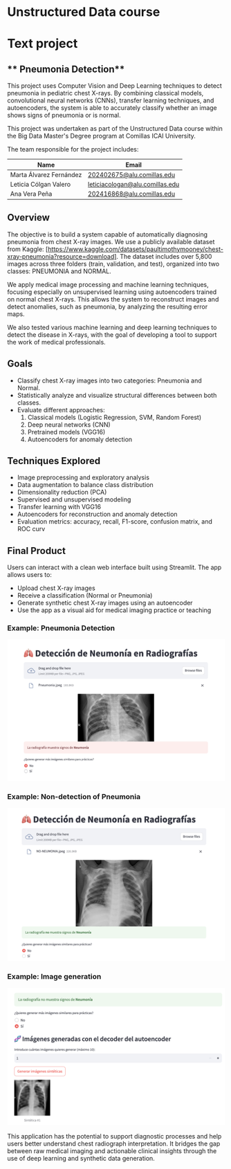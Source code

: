 # **Unstructured Data course**

# **Text project**

## ** Pneumonia Detection**

This project uses Computer Vision and Deep Learning techniques to detect pneumonia in pediatric chest X-rays. By combining classical models, convolutional neural networks (CNNs), transfer learning techniques, and autoencoders, the system is able to accurately classify whether an image shows signs of pneumonia or is normal.

This project was undertaken as part of the Unstructured Data course within the Big Data Master's Degree program at Comillas ICAI University.

The team responsible for the project includes:

| Name                    | Email                           |
| ----------------------- | ------------------------------- |
| Marta Álvarez Fernández | 202402675@alu.comillas.edu      |
| Leticia Cólgan Valero   | leticiacologan@alu.comillas.edu |
| Ana Vera Peña           | 202416868@alu.comillas.edu      |

## **Overview**

The objective is to build a system capable of automatically diagnosing pneumonia from chest X-ray images. We use a publicly available dataset from Kaggle: [https://www.kaggle.com/datasets/paultimothymooney/chest-xray-pneumonia?resource=download]. The dataset includes over 5,800 images across three folders (train, validation, and test), organized into two classes: PNEUMONIA and NORMAL.

We apply medical image processing and machine learning techniques, focusing especially on unsupervised learning using autoencoders trained on normal chest X-rays. This allows the system to reconstruct images and detect anomalies, such as pneumonia, by analyzing the resulting error maps.

We also tested various machine learning and deep learning techniques to detect the disease in X-rays, with the goal of developing a tool to support the work of medical professionals.

## **Goals**

- Classify chest X-ray images into two categories: Pneumonia and Normal.
- Statistically analyze and visualize structural differences between both classes.
- Evaluate different approaches:
  1. Classical models (Logistic Regression, SVM, Random Forest)
  2. Deep neural networks (CNN)
  3. Pretrained models (VGG16)
  4. Autoencoders for anomaly detection

## **Techniques Explored**

- Image preprocessing and exploratory analysis
- Data augmentation to balance class distribution
- Dimensionality reduction (PCA)
- Supervised and unsupervised modeling
- Transfer learning with VGG16
- Autoencoders for reconstruction and anomaly detection
- Evaluation metrics: accuracy, recall, F1-score, confusion matrix, and ROC curv

## **Final Product**

Users can interact with a clean web interface built using Streamlit. The app allows users to:

- Upload chest X-ray images
- Receive a classification (Normal or Pneumonia)
- Generate synthetic chest X-ray images using an autoencoder
- Use the app as a visual aid for medical imaging practice or teaching

### Example: Pneumonia Detection

![Pneumonia Detection](img/Si.png)

### Example: Non-detection of Pneumonia

![Non-detection of Pneumonia](img/No.png)

### Example: Image generation

![Image generation](img/generada.png)

This application has the potential to support diagnostic processes and help users better understand chest radiograph interpretation. It bridges the gap between raw medical imaging and actionable clinical insights through the use of deep learning and synthetic data generation.
